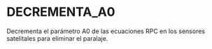 # DECREMENTA\_A0

Decrementa el parámetro A0 de las ecuaciones RPC en los sensores satelitales para eliminar el paralaje.

